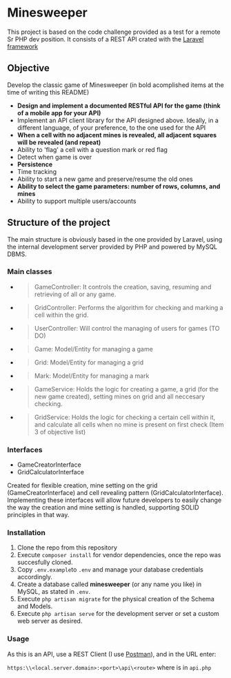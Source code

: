 # Minesweeper

This project is based on the code challenge provided as a test for a remote Sr PHP dev position.
It consists of a REST API crated with the [Laravel framework](https://laravel.com/)

## Objective

Develop the classic game of Minesweeper (in bold acomplished items at the time of writing this README)
  * __Design and implement  a documented RESTful API for the game (think of a mobile app for your API)__
  * Implement an API client library for the API designed above. Ideally, in a different language, of your preference, to the one used for the API
  * __When a cell with no adjacent mines is revealed, all adjacent squares will be revealed (and repeat)__
  * Ability to 'flag' a cell with a question mark or red flag
  * Detect when game is over
  * __Persistence__
  * Time tracking
  * Ability to start a new game and preserve/resume the old ones
  * __Ability to select the game parameters: number of rows, columns, and mines__
  * Ability to support multiple users/accounts

## Structure of the project

The main structure is obviously based in the one provided by Laravel, using the internal development server provided by PHP and powered by MySQL DBMS.

### Main classes

- > GameController: It controls the creation, saving, resuming and retrieving of all or any game.
- > GridController: Performs the algorithm for checking and marking a cell within the grid.
- > UserController: Will control the managing of users for games (TO DO)
- > Game: Model/Entity for managing a game
- > Grid: Model/Entity for managing a grid
- > Mark: Model/Entity for managing a mark
- > GameService: Holds the logic for creating a game, a grid (for the new game created), setting mines on grid and all neccesary checking.
- > GridService: Holds the logic for checking a certain cell within it, and calculate all cells when no mine is present on first check (Item 3 of objective list)

### Interfaces

- GameCreatorInterface
- GridCalculatorInterface

Created for flexible creation, mine setting on the grid (GameCreatorInterface) and cell revealing pattern (GridCalculatorInterface). 
Implementing these interfaces will allow future developers to easily change the way the creation and mine setting is handled, supporting SOLID principles in that way.


### Installation

1. Clone the repo from this repository
2. Execute `composer install` for vendor dependencies, once the repo was succesfully cloned.
2. Copy `.env.example`to `.env` and manage your database credentials accordingly. 
2. Create a database called __minesweeper__ (or any name you like) in MySQL, as stated in `.env`.
3. Execute `php artisan migrate` for the physical creation of the Schema and Models.
4. Execute `php artisan serve` for the development server or set a custom web server as desired.

### Usage

As this is an API, use a REST Client (I use [Postman](https://www.getpostman.com/)), and in the URL enter:

`https:\\<local.server.domain>:<port>\api\<route>` where <route> is in `api.php`
